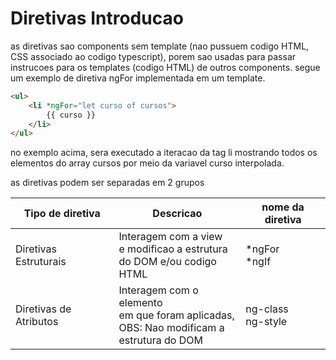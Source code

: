 # Diretivas Introducao

as diretivas sao components sem template (nao pussuem codigo HTML, CSS associado ao codigo typescript), porem sao usadas para passar instrucoes para os templates (codigo HTML) de outros components.
segue um exemplo de diretiva ngFor implementada em um template.
```HTML
<ul>
    <li *ngFor="let curso of cursos">
        {{ curso }}
    </li>
</ul>
```
no exemplo acima, sera executado a iteracao da tag li mostrando todos os elementos do array cursos por meio da variavel curso interpolada.

as diretivas podem ser separadas em 2 grupos

Tipo de diretiva | Descricao | nome da diretiva
-----------------|-----------|------------------
Diretivas Estruturais | Interagem com a view<br>e modificao a estrutura<br>do DOM e/ou codigo HTML | *ngFor<br>*ngIf
Diretivas de Atributos | Interagem com o elemento<br>em que foram aplicadas,<br> OBS: Nao modificam a<br>estrutura do DOM| ng-class<br>ng-style

